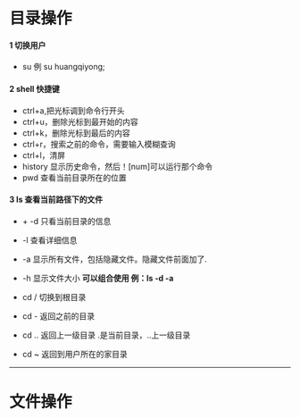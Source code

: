 # 目录操作
#### 1 切换用户  
- su 例 su huangqiyong;  
#### 2 shell 快捷键  
- ctrl+a,把光标调到命令行开头  
- ctrl+u，删除光标到最开始的内容  
- ctrl+k，删除光标到最后的内容  
- ctrl+r，搜索之前的命令，需要输入模糊查询  
- ctrl+l，清屏  
- history 显示历史命令，然后！[num]可以运行那个命令
- pwd  查看当前目录所在的位置  
#### 3 ls   查看当前路径下的文件
- \+ -d 只看当前目录的信息
- -l  查看详细信息
- -a  显示所有文件，包括隐藏文件。隐藏文件前面加了.
- -h  显示文件大小 **可以组合使用  例：ls -d -a**  

- cd / 切换到根目录  
- cd - 返回之前的目录
- cd .. 返回上一级目录  .是当前目录，..上一级目录
- cd ~  返回到用户所在的家目录
* * *
# 文件操作

